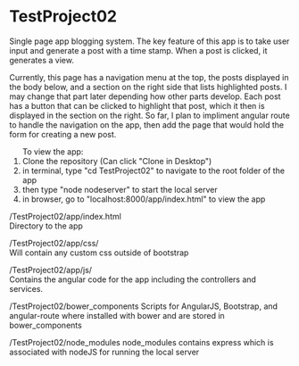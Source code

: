 # TestProject02 <br>
Single page app blogging system. The key feature of this app is to take user input and generate a post with a time stamp. When a post is clicked, it generates a view.<br>

Currently, this page has a navigation menu at the top, the posts displayed in the body below, and a section on the right side that lists highlighted posts. I may change that part later depending how other parts develop. Each post has a button that can be clicked to highlight that post, which it then is displayed in the section on the right. So far, I plan to impliment angular route to handle the navigation on the app, then add the page that would hold the form for creating a new post.<br>

<ol>To view the app:
<li>Clone the repository (Can click "Clone in Desktop")</li>
<li>in terminal, type "cd TestProject02" to navigate to the root folder of the app</li>
<li>then type "node nodeserver" to start the local server</li>
<li>in browser, go to "localhost:8000/app/index.html" to view the app</li>
</ol>



/TestProject02/app/index.html <br>
Directory to the app

/TestProject02/app/css/ <br>
Will contain any custom css outside of bootstrap

/TestProject02/app/js/ <br>
Contains the angular code for the app including the controllers and services.

/TestProject02/bower_components
Scripts for AngularJS, Bootstrap, and angular-route where installed with bower and are stored in bower_components<br>

/TestProject02/node_modules
node_modules contains express which is associated with nodeJS for running the local server

